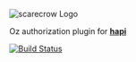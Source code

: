 ![scarecrow Logo](https://raw.github.com/hueniverse/scarecrow/master/images/scarecrow.png)

Oz authorization plugin for [**hapi**](https://github.com/spumko/hapi)

[![Build Status](https://secure.travis-ci.org/hueniverse/scarecrow.png)](http://travis-ci.org/hueniverse/scarecrow)

